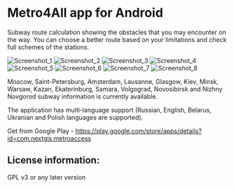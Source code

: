 Metro4All app for Android
===========

Subway route calculation showing the obstacles that you may encounter on the way. You can choose a better route based on your limitations and check full schemes of the stations. 

![Screenshot_1](https://lh3.googleusercontent.com/gGJ0Afkigt753bhuWMFL6tswph7tXopaoKHaMx7o_9ON1XAZ8kk2id1zTqLARt_Maq4=h310-rw)
![Screenshot_2](https://lh3.googleusercontent.com/VIfG1yBBGpnBkZZMpwLV5TY399-Aos37JFxwN2N80m-H9QbjIF-QpEEei6PRunM1YFeo=h310-rw)
![Screenshot_3](https://lh3.googleusercontent.com/YbYkAjtEeKphR_JD2wWEsMvI_3Xg4FNwAUYVdmEpA9e4Pr8caKqlZGImw7QOvOU6Y3E=h310-rw)
![Screenshot_4](https://lh3.googleusercontent.com/joNK9NBe1cYv1zxSsCN7Gg5Grsp-E0F2SNHeJ2q4VYddhqWVHNPnI-ER8jxjrwjSh98=h310-rw)
![Screenshot_5](https://lh3.googleusercontent.com/p2MqlQH09PUCki-9Rp7AyoiyLePHz1EEOBD5db-kv3gIMsDVJ1tg40ohTDBJGgc49A=h310-rw)
![Screenshot_6](https://lh3.googleusercontent.com/rWFOwEfb5Oh6hTVCm_6e2B8V-jK07_hOqpOFTYrM8cgqKRBiVxnrvPw4IqiKVpBfvQ=h310-rw)
![Screenshot_7](https://lh3.googleusercontent.com/SECbmn9jluGBeB7nS_cBqYP00fq1g9_hDJp5cFMQII3aZQE-po-8BLYbCI5m7pIthik=h310-rw)
![Screenshot_8](https://lh3.googleusercontent.com/8OkweYyZc6sEtiCDYlssaK5uVWPR03qtEVsqPH-K4YhPR6cS1J95kAfZpOBSEhDGEq8=h310-rw)

Moscow, Saint-Petersburg, Amsterdam, Lausanne, Glasgow, Kiev, Minsk, Warsaw, Kazan, Ekaterinburg, Samara, Volgograd, Novosibirsk and Nizhny Novgorod subway information is currently available. 

The application has multi-language support (Russian, English, Belarus, Ukranian and Polish languages are supported).

Get from Google Play - https://play.google.com/store/apps/details?id=com.nextgis.metroaccess

License information:
----------
GPL v3 or any later version

